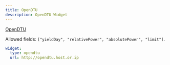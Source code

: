 ```yaml
---
title: OpenDTU
description: OpenDTU Widget
---
```


[OpenDTU](https://github.com/tbnobody/OpenDTU)

Allowed fields: `["yieldDay", "relativePower", "absolutePower", "limit"]`.

```yaml
widget:
  type: opendtu
  url: http://opendtu.host.or.ip
```
